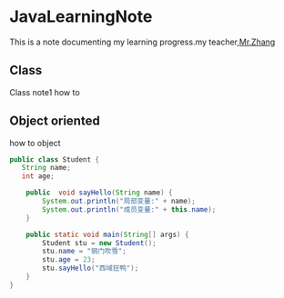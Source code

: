 # JavaLearningNote
This is a note documenting my learning progress.my teacher,[Mr.Zhang](https://github.com/mincongzhang)
## Class
Class note1 how to 
## Object oriented
how to object
``` java
public class Student {
   String name;
   int age;

    public  void sayHello(String name) {
        System.out.println("局部变量:" + name);
        System.out.println("成员变量:" + this.name);
    }

    public static void main(String[] args) {
        Student stu = new Student();
        stu.name = "钢门吹雪";
        stu.age = 23;
        stu.sayHello("西域狂鸭");
    }
}
```
``` py

```
